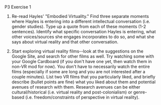P3 Exercise 1

1. Re-read Hayles' "Embodied Virtuality." Find three separate moments where Hayles is entering into a different intellectual conversation (i.e. gender studies). Type up a quote from each of these moments (1-2 sentences). Identify what specific conversation Hayles is entering, what other voices/sources she engages incorporates to do so, and what she says about virtual reality and that other conversation.

2. Start exploring virtual reality films--look at the suggestions on the Google Site, and search for other films as well. Try watching some with your Google Cardboard (if you don't have one yet, then watch them in non-VR mod for now). You don't have to necessarily watch the entire films (especially if some are long and you are not interested after a couple minutes). List two VR films that you particularly liked, and briefly describe (bullet points are fine) what you liked about them and potential avenues of research with them. Research avenues can be either cultural/historical (i.e. virtual reality and post-colonialism) or genre-based (i.e. freedom/constraints of perspective in virtual reality). 
